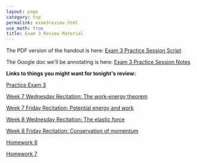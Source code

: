 ```yaml
---
layout: page 
category: top
permalink: exam3review.html
use_math: true
title: Exam 3 Review Material
---
```


The PDF version of the handout is here: <a href="exam-3-practice.pdf">Exam 3 Practice Session Script</a>

The Google doc we'll be annotating is here: <a href="https://bit.ly/3LZKsYj">Exam 3 Practice Session Notes</a>

**Links to things you might want for tonight's review:**

<a href="practice-exam-3.pdf">Practice Exam 3</a>

<a href="recitation/week7/recitation-energy-1.pdf">Week 7 Wednesday Recitation: The work-energy theorem</a>

<a href="recitation/week7/recitation-potential-energy.pdf">Week 7 Friday Recitation: Potential energy and work</a>

<a href="recitation/week8/recitation-springs.pdf">Week 8 Wednesday Recitation: The elastic force</a>

<a href="recitation/week8/recitation-momentum-1.pdf">Week 8 Friday Recitation: Conservation of momentum</a>

<a href="hw/hw6/hw6.pdf">Homework 6</a><br>

<a href="hw/hw7/hw7.pdf">Homework 7</a>
